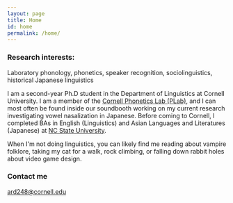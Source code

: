 ```yaml
---
layout: page
title: Home
id: home
permalink: /home/
---
```


### Research interests: 
Laboratory phonology, phonetics, speaker recognition, sociolinguistics, historical Japanese linguistics

I am a second-year Ph.D student in the Department of Linguistics at Cornell University. I am a member of the <a target="_blank" rel="noopener" href="https://conf.ling.cornell.edu/">Cornell Phonetics Lab (PLab)</a>, and I can most often be found inside our soundbooth working on my current research investigating vowel nasalization in Japanese. Before coming to Cornell, I completed BAs in English (Linguistics) and Asian Languages and Literatures (Japanese) at <a target="_blank" rel="noopener" href="https://linguistics.chass.ncsu.edu/">NC State University</a>. 

<!-- link 'cat' to an image of corny --> 
When I'm not doing linguistics, you can likely find me reading about vampire folklore, taking my cat for a walk, rock climbing, or falling down rabbit holes about video game design. 

### Contact me

[ard248@cornell.edu](mailto:ard248@cornell.edu)
